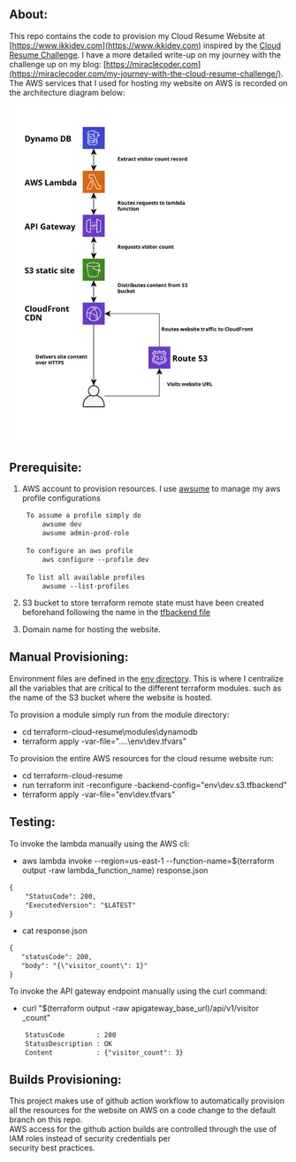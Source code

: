 ## About:
This repo contains the code to provision my Cloud Resume Website at [https://www.ikkidev.com](https://www.ikkidev.com) 
inspired by the [Cloud Resume Challenge](https://cloudresumechallenge.dev/docs/the-challenge/aws/). I have a more 
detailed write-up on my journey with the challenge up on my blog: [https://miraclecoder.com](https://miraclecoder.com/my-journey-with-the-cloud-resume-challenge/). 
The AWS services that I used for hosting my website on AWS is recorded on the architecture diagram below:
![architecture diagram](Cloud_Resume_Architecture_Diagram.png)

## Prerequisite:
1. AWS account to provision resources. I use [awsume](https://awsu.me) to manage my aws profile configurations
   ``` 
    To assume a profile simply do
        awsume dev
        awsume admin-prod-role

    To configure an aws profile
        aws configure --profile dev

    To list all available profiles
        awsume --list-profiles
    ```
   
2. S3 bucket to store terraform remote state must have been created beforehand
following the name in the [tfbackend file](terraform-cloud-resume/env/dev.s3.tfbackend)

3. Domain name for hosting the website.

## Manual Provisioning:  
Environment files are defined in the [env directory](terraform-cloud-resume/env).
This is where I centralize all the variables that are critical to the different terraform modules. 
such as the name of the S3 bucket where the website is hosted.

To provision a module simply run from the module directory:  
- cd terraform-cloud-resume\modules\dynamodb
- terraform apply -var-file="..\..\env\dev.tfvars"

To provision the entire AWS resources for the cloud resume website run:  
- cd terraform-cloud-resume
- run terraform init -reconfigure -backend-config="env\dev.s3.tfbackend"
- terraform apply -var-file="env\dev.tfvars"

## Testing:
To invoke the lambda manually using the AWS cli:
- aws lambda invoke --region=us-east-1 --function-name=$(terraform
  output -raw lambda_function_name) response.json  
```
{
    "StatusCode": 200,
    "ExecutedVersion": "$LATEST"
}
```
- cat response.json  
```
{
   "statusCode": 200, 
   "body": "{\"visitor_count\": 1}"
}
```

To invoke the API gateway endpoint manually using the curl command:
- curl "$(terraform output -raw apigateway_base_url)/api/v1/visitor
   _count"  
```
    StatusCode        : 200
    StatusDescription : OK
    Content           : {"visitor_count": 3}
```

## Builds Provisioning:
This project makes use of github action workflow to automatically provision all the resources for the website on AWS
on a code change to the default branch on this repo.  
AWS access for the github action builds are controlled through the use of IAM roles instead of security credentials per  
security best practices.

